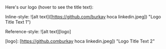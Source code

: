 Here's our logo (hover to see the title text):

Inline-style: 
![alt text]([https://github.com/burkay hoca linkedin.jpeg]) "Logo Title Text 1")

Reference-style: 
![alt text][logo]

[logo]: [https://github.comburkay hoca linkedin.jpeg]) "Logo Title Text 2"
